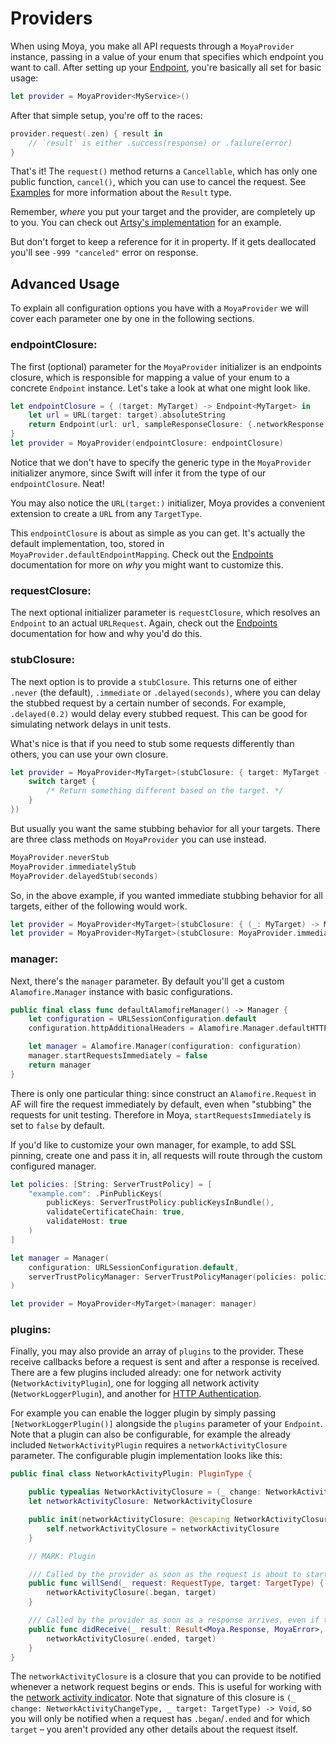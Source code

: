 # Providers

When using Moya, you make all API requests through a `MoyaProvider` instance,
passing in a value of your enum that specifies which endpoint you want to call.
After setting up your [Endpoint](Endpoints.md), you're basically all set for
basic usage:

```swift
let provider = MoyaProvider<MyService>()
```

After that simple setup, you're off to the races:

```swift
provider.request(.zen) { result in
    // `result` is either .success(response) or .failure(error)
}
```

That's it! The `request()` method returns a `Cancellable`, which has
only one public function, `cancel()`, which you can use to cancel the
request. See [Examples](Examples) for more information about the `Result`
type.

Remember, *where* you put your target and the provider, are completely up
to you. You can check out [Artsy's implementation](https://github.com/artsy/eidolon/blob/master/Kiosk/App/Networking/ArtsyAPI.swift)
for an example.

But don't forget to keep a reference for it in property. If it gets deallocated you'll see `-999 "canceled"` error on response.

## Advanced Usage

To explain all configuration options you have with a `MoyaProvider` we will cover each parameter one by one in the following sections.

### endpointClosure:

The first (optional) parameter for the `MoyaProvider` initializer is an
endpoints closure, which is responsible for mapping a value of your enum to a
concrete `Endpoint` instance. Let's take a look at what one might look like.

```swift
let endpointClosure = { (target: MyTarget) -> Endpoint<MyTarget> in
    let url = URL(target: target).absoluteString
    return Endpoint(url: url, sampleResponseClosure: {.networkResponse(200, target.sampleData)}, method: target.method, task: target.task)
}
let provider = MoyaProvider(endpointClosure: endpointClosure)
```

Notice that we don't have to specify the generic type in the `MoyaProvider`
initializer anymore, since Swift will infer it from the type of our
`endpointClosure`. Neat!

You may also notice the `URL(target:)` initializer, Moya provides a convenient extension to create a `URL` from any `TargetType`.

This `endpointClosure` is about as simple as you can get. It's actually the
default implementation, too, stored in `MoyaProvider.defaultEndpointMapping`.
Check out the [Endpoints](Endpoints.md) documentation for more on _why_ you
might want to customize this.

### requestClosure:

The next optional initializer parameter is `requestClosure`, which resolves
an `Endpoint` to an actual `URLRequest`. Again, check out the [Endpoints](Endpoints.md)
documentation for how and why you'd do this.

### stubClosure:

The next option is to provide a `stubClosure`. This returns one of either `.never` (the
default), `.immediate` or `.delayed(seconds)`, where you can delay the stubbed
request by a certain number of seconds. For example, `.delayed(0.2)` would delay
every stubbed request. This can be good for simulating network delays in unit tests.

What's nice is that if you need to stub some requests differently than others,
you can use your own closure.

```swift
let provider = MoyaProvider<MyTarget>(stubClosure: { target: MyTarget -> Moya.StubBehavior in
    switch target {
        /* Return something different based on the target. */
    }
})
```

But usually you want the same stubbing behavior for all your targets. There are
three class methods on `MoyaProvider` you can use instead.

```swift
MoyaProvider.neverStub
MoyaProvider.immediatelyStub
MoyaProvider.delayedStub(seconds)
```

So, in the above example, if you wanted immediate stubbing behavior for all
targets, either of the following would work.

```swift
let provider = MoyaProvider<MyTarget>(stubClosure: { (_: MyTarget) -> Moya.StubBehavior in return .immediate })
let provider = MoyaProvider<MyTarget>(stubClosure: MoyaProvider.immediatelyStub)
```

### manager:

Next, there's the `manager` parameter. By default you'll get a custom `Alamofire.Manager` instance with basic configurations.

```swift
public final class func defaultAlamofireManager() -> Manager {
    let configuration = URLSessionConfiguration.default
    configuration.httpAdditionalHeaders = Alamofire.Manager.defaultHTTPHeaders

    let manager = Alamofire.Manager(configuration: configuration)
    manager.startRequestsImmediately = false
    return manager
}
```

There is only one particular thing: since construct an `Alamofire.Request` in AF will fire the request immediately by default, even when "stubbing" the requests for unit testing. Therefore in Moya, `startRequestsImmediately` is set to `false` by default.

If you'd like to customize your own manager, for example, to add SSL pinning, create one and pass it in,
all requests will route through the custom configured manager.

```swift
let policies: [String: ServerTrustPolicy] = [
    "example.com": .PinPublicKeys(
        publicKeys: ServerTrustPolicy.publicKeysInBundle(),
        validateCertificateChain: true,
        validateHost: true
    )
]

let manager = Manager(
    configuration: URLSessionConfiguration.default,
    serverTrustPolicyManager: ServerTrustPolicyManager(policies: policies)
)

let provider = MoyaProvider<MyTarget>(manager: manager)
```

### plugins:

Finally, you may also provide an array of `plugins` to the provider. These receive callbacks
before a request is sent and after a response is received. There are a few plugins
included already: one for network activity (`NetworkActivityPlugin`), one for logging
all network activity (`NetworkLoggerPlugin`), and another for [HTTP Authentication](Authentication.md).

For example you can enable the logger plugin by simply passing `[NetworkLoggerPlugin()]` alongside the `plugins` parameter of your `Endpoint`. Note that a plugin can also be configurable, for example the already included `NetworkActivityPlugin` requires a `networkActivityClosure` parameter. The configurable plugin implementation looks like this:

```swift
public final class NetworkActivityPlugin: PluginType {

    public typealias NetworkActivityClosure = (_ change: NetworkActivityChangeType, _ target: TargetType) -> Void
    let networkActivityClosure: NetworkActivityClosure

    public init(networkActivityClosure: @escaping NetworkActivityClosure) {
        self.networkActivityClosure = networkActivityClosure
    }

    // MARK: Plugin

    /// Called by the provider as soon as the request is about to start
    public func willSend(_ request: RequestType, target: TargetType) {
        networkActivityClosure(.began, target)
    }

    /// Called by the provider as soon as a response arrives, even if the request is canceled.
    public func didReceive(_ result: Result<Moya.Response, MoyaError>, target: TargetType) {
        networkActivityClosure(.ended, target)
    }
}
```

The `networkActivityClosure` is a closure that you can provide to be notified whenever a network request begins or
ends. This is useful for working with the [network activity indicator](https://github.com/thoughtbot/BOTNetworkActivityIndicator).
Note that signature of this closure is `(_ change: NetworkActivityChangeType, _ target: TargetType) -> Void`,
so you will only be notified when a request has `.began`/`.ended` and for which `target` –
you aren't provided any other details about the request itself.
